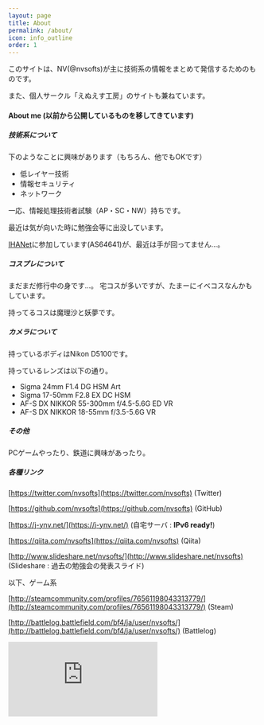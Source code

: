 ```yaml
---
layout: page
title: About
permalink: /about/
icon: info_outline
order: 1
---
```


このサイトは、NV(@nvsofts)が主に技術系の情報をまとめて発信するためのものです。

また、個人サークル「えぬえす工房」のサイトも兼ねています。

#### About me (以前から公開しているものを移してきています)

##### 技術系について
下のようなことに興味があります（もちろん、他でもOKです）

- 低レイヤー技術
- 情報セキュリティ
- ネットワーク

一応、情報処理技術者試験（AP・SC・NW）持ちです。

最近は気が向いた時に勉強会等に出没しています。

[IHANet](http://www.ihanet.info/)に参加しています(AS64641)が、最近は手が回ってません…。

##### コスプレについて

まだまだ修行中の身です…。
宅コスが多いですが、たまーにイベコスなんかもしています。

持ってるコスは魔理沙と妖夢です。

##### カメラについて

持っているボディはNikon D5100です。

持っているレンズは以下の通り。　

- Sigma 24mm F1.4 DG HSM Art
- Sigma 17-50mm F2.8 EX DC HSM
- AF-S DX NIKKOR 55-300mm f/4.5-5.6G ED VR
- AF-S DX NIKKOR 18-55mm f/3.5-5.6G VR

##### その他

PCゲームやったり、鉄道に興味があったり。

##### 各種リンク

[https://twitter.com/nvsofts](https://twitter.com/nvsofts) (Twitter)

[https://github.com/nvsofts](https://github.com/nvsofts) (GitHub)

[https://j-ynv.net/](https://j-ynv.net/) (自宅サーバ : **IPv6 ready!**)

[https://qiita.com/nvsofts](https://qiita.com/nvsofts) (Qiita)

[http://www.slideshare.net/nvsofts/](http://www.slideshare.net/nvsofts) (Slideshare : 過去の勉強会の発表スライド)

以下、ゲーム系

[http://steamcommunity.com/profiles/76561198043313779/](http://steamcommunity.com/profiles/76561198043313779/) (Steam)

[http://battlelog.battlefield.com/bf4/ja/user/nvsofts/](http://battlelog.battlefield.com/bf4/ja/user/nvsofts/) (Battlelog)

![BF1 Stats](https://bots.tracker.network/bf1/bf1.php?platform=3&username=nvsofts)
